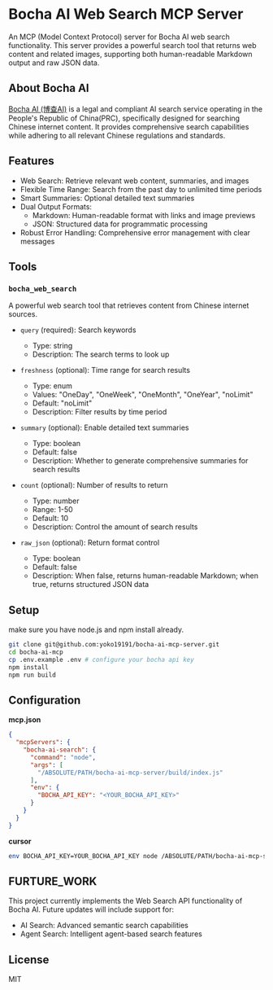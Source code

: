# Bocha AI Web Search MCP Server

An MCP (Model Context Protocol) server for Bocha AI web search functionality. This server provides a powerful search tool that returns web content and related images, supporting both human-readable Markdown output and raw JSON data.

## About Bocha AI

[Bocha AI (博查AI)](https://open.bochaai.com/) is a legal and compliant AI search service operating in the People's Republic of China(PRC), specifically designed for searching Chinese internet content. It provides comprehensive search capabilities while adhering to all relevant Chinese regulations and standards.

## Features

- Web Search: Retrieve relevant web content, summaries, and images
- Flexible Time Range: Search from the past day to unlimited time periods
- Smart Summaries: Optional detailed text summaries
- Dual Output Formats:
  - Markdown: Human-readable format with links and image previews
  - JSON: Structured data for programmatic processing
- Robust Error Handling: Comprehensive error management with clear messages

## Tools

### `bocha_web_search`

A powerful web search tool that retrieves content from Chinese internet sources.

- `query` (required): Search keywords

  - Type: string
  - Description: The search terms to look up
- `freshness` (optional): Time range for search results

  - Type: enum
  - Values: "OneDay", "OneWeek", "OneMonth", "OneYear", "noLimit"
  - Default: "noLimit"
  - Description: Filter results by time period
- `summary` (optional): Enable detailed text summaries

  - Type: boolean
  - Default: false
  - Description: Whether to generate comprehensive summaries for search results
- `count` (optional): Number of results to return

  - Type: number
  - Range: 1-50
  - Default: 10
  - Description: Control the amount of search results
- `raw_json` (optional): Return format control

  - Type: boolean
  - Default: false
  - Description: When false, returns human-readable Markdown; when true, returns structured JSON data

## Setup

make sure you have node.js and npm install already.

```bash
git clone git@github.com:yoko19191/bocha-ai-mcp-server.git
cd bocha-ai-mcp
cp .env.example .env # configure your bocha api key
npm install
npm run build
```

## Configuration

**mcp.json**

```json
{
  "mcpServers": {
    "bocha-ai-search": {
      "command": "node",
      "args": [
        "/ABSOLUTE/PATH/bocha-ai-mcp-server/build/index.js"
      ],
      "env": {
        "BOCHA_API_KEY": "<YOUR_BOCHA_API_KEY>"
      }
    }
  }
}
```

**cursor**

```bash
env BOCHA_API_KEY=YOUR_BOCHA_API_KEY node /ABSOLUTE/PATH/bocha-ai-mcp-server/build/index.js
```

## FURTURE_WORK

This project currently implements the Web Search API functionality of Bocha AI. Future updates will include support for:

- AI Search: Advanced semantic search capabilities
- Agent Search: Intelligent agent-based search features

## License

MIT
